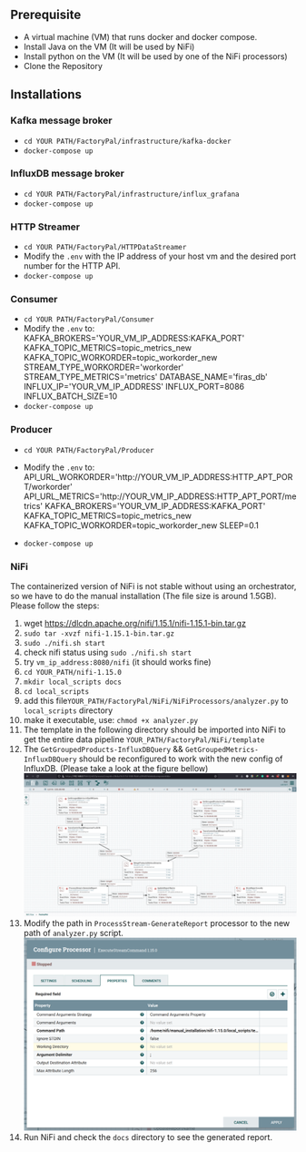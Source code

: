 ## Prerequisite
- A virtual machine (VM) that runs docker and docker compose. 
- Install Java on the VM (It will be used by NiFi)
- Install python on the VM (It will be used by one of the NiFi processors)
- Clone the Repository

## Installations 

### Kafka message broker 
- `cd YOUR PATH/FactoryPal/infrastructure/kafka-docker`
- `docker-compose up`

### InfluxDB message broker 
- `cd YOUR PATH/FactoryPal/infrastructure/influx_grafana`
- `docker-compose up`

### HTTP Streamer 
- `cd YOUR PATH/FactoryPal/HTTPDataStreamer`
- Modify the `.env` with the IP address of your host vm and the desired port number for the HTTP API. 
- `docker-compose up`

### Consumer 
- `cd YOUR PATH/FactoryPal/Consumer`
- Modify the `.env`  to:
	KAFKA_BROKERS='YOUR_VM_IP_ADDRESS:KAFKA_PORT' 
	KAFKA_TOPIC_METRICS=topic_metrics_new 
	KAFKA_TOPIC_WORKORDER=topic_workorder_new 
	STREAM_TYPE_WORKORDER='workorder'
	STREAM_TYPE_METRICS='metrics'
	DATABASE_NAME='firas_db'
	INFLUX_IP='YOUR_VM_IP_ADDRESS'
	INFLUX_PORT=8086
	INFLUX_BATCH_SIZE=10
- `docker-compose up`

### Producer 
- `cd YOUR PATH/FactoryPal/Producer`
- Modify the `.env`  to:
   API_URL_WORKORDER='http://YOUR_VM_IP_ADDRESS:HTTP_APT_PORT/workorder'
	API_URL_METRICS='http://YOUR_VM_IP_ADDRESS:HTTP_APT_PORT/metrics'
	KAFKA_BROKERS='YOUR_VM_IP_ADDRESS:KAFKA_PORT'
	KAFKA_TOPIC_METRICS=topic_metrics_new
	KAFKA_TOPIC_WORKORDER=topic_workorder_new
	SLEEP=0.1
	
- `docker-compose up`


### NiFi 
The containerized version of NiFi is not stable without using an orchestrator, so we have to do the manual installation (The file size is around 1.5GB). Please follow the steps:
1. wget https://dlcdn.apache.org/nifi/1.15.1/nifi-1.15.1-bin.tar.gz
2. `sudo tar -xvzf nifi-1.15.1-bin.tar.gz`
3. `sudo ./nifi.sh start`
4. check nifi status using `sudo ./nifi.sh start`
5. try `vm_ip_address:8080/nifi` (it should works fine)
6. `cd YOUR_PATH/nifi-1.15.0`
7. `mkdir local_scripts docs`
8. `cd local_scripts`
9. add this file`YOUR_PATH/FactoryPal/NiFi/NiFiProcessors/analyzer.py` to `local_scripts` directory
10. make it executable, use: `chmod +x analyzer.py`
11. The template in the following directory should be imported into NiFi to get the entire data pipeline `YOUR_PATH/FactoryPal/NiFi/template`
12. The `GetGroupedProducts-InfluxDBQuery` && `GetGroupedMetrics-InfluxDBQuery` should be reconfigured to work with the new config of InfluxDB. (Please take a look at the figure bellow)
![alt text](https://github.com/FShamasneh/FactoryPal/blob/main/images/4.png)
13. Modify the path in `ProcessStream-GenerateReport` processor to the new path of `analyzer.py` script. 
![alt text](https://github.com/FShamasneh/FactoryPal/blob/main/images/8.png)
14. Run NiFi and check the `docs` directory to see the generated report.
